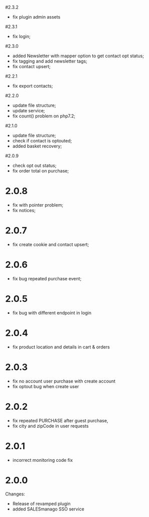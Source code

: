 #2.3.2
- fix plugin admin assets

#2.3.1
- fix login;

#2.3.0
- added Newsletter with mapper option to get contact opt status;
- fix tagging and add newsletter tags;
- fix contact upsert;

#2.2.1
 - fix export contacts;
 
#2.2.0
 - update file structure;
 - update service;
 - fix count() problem on php7.2;
 
#2.1.0
 - update file structure;
 - check if contact is optouted;
 - added basket recovery; 
 
#2.0.9
- check opt out status;
- fix order total on purchase;

# 2.0.8
- fix with pointer problem;
- fix notices;

# 2.0.7
- fix create cookie and contact upsert;

# 2.0.6
- fix bug repeated purchase event;

# 2.0.5
- fix bug with different endpoint in login

# 2.0.4
- fix product location and details in cart & orders

# 2.0.3
- fix no account user purchase with create account
- fix optout bug when create user

# 2.0.2
- fix repeated PURCHASE after guest purchase,
- fix city and zipCode in user requests

# 2.0.1
- incorrect monitoring code fix

# 2.0.0 

Changes:
- Release of revamped plugin
- added SALESmanago SSO service
